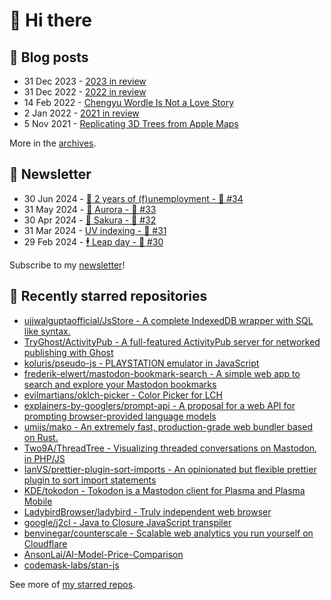 # 👋 Hi there

## 📝 Blog posts

<!-- feed start -->
- 31 Dec 2023 - [2023 in review](https://cheeaun.com/blog/2023/12/2023-in-review/)
- 31 Dec 2022 - [2022 in review](https://cheeaun.com/blog/2022/12/2022-in-review/)
- 14 Feb 2022 - [Chengyu Wordle Is Not a Love Story](https://cheeaun.com/blog/2022/02/chengyu-wordle-is-not-a-love-story/)
- 2 Jan 2022 - [2021 in review](https://cheeaun.com/blog/2022/01/2021-in-review/)
- 5 Nov 2021 - [Replicating 3D Trees from Apple Maps](https://cheeaun.com/blog/2021/11/replicating-3d-trees-apple-maps/)
<!-- feed end -->

More in the [archives](https://cheeaun.com/blog/archives/).

## 📰 Newsletter

<!-- newsletter start -->
- 30 Jun 2024 - [🎂 2 years of (f)unemployment - 🥫 #34](https://cheeaun.substack.com/p/2-years-of-funemployment-34)
- 31 May 2024 - [🌌 Aurora - 🥫 #33](https://cheeaun.substack.com/p/aurora-33)
- 30 Apr 2024 - [🌸 Sakura - 🥫 #32](https://cheeaun.substack.com/p/sakura-32)
- 31 Mar 2024 - [UV indexing - 🥫 #31](https://cheeaun.substack.com/p/uv-indexing-31)
- 29 Feb 2024 - [🕴️ Leap day - 🥫 #30](https://cheeaun.substack.com/p/leap-day-30)
<!-- newsletter end -->

Subscribe to my [newsletter](https://cheeaun.substack.com/)!

## 🌟 Recently starred repositories

<!-- starred repos start -->
- [ujjwalguptaofficial/JsStore - A complete IndexedDB wrapper with SQL like syntax.](https://github.com/ujjwalguptaofficial/JsStore)
- [TryGhost/ActivityPub - A full-featured ActivityPub server for networked publishing with Ghost](https://github.com/TryGhost/ActivityPub)
- [koluris/pseudo-js - PLAYSTATION emulator in JavaScript](https://github.com/koluris/pseudo-js)
- [frederik-elwert/mastodon-bookmark-search - A simple web app to search and explore your Mastodon bookmarks](https://github.com/frederik-elwert/mastodon-bookmark-search)
- [evilmartians/oklch-picker - Color Picker for LCH](https://github.com/evilmartians/oklch-picker)
- [explainers-by-googlers/prompt-api - A proposal for a web API for prompting browser-provided language models](https://github.com/explainers-by-googlers/prompt-api)
- [umijs/mako - An extremely fast, production-grade web bundler based on Rust.](https://github.com/umijs/mako)
- [Two9A/ThreadTree - Visualizing threaded conversations on Mastodon, in PHP/JS](https://github.com/Two9A/ThreadTree)
- [IanVS/prettier-plugin-sort-imports - An opinionated but flexible prettier plugin to sort import statements](https://github.com/IanVS/prettier-plugin-sort-imports)
- [KDE/tokodon - Tokodon is a Mastodon client for Plasma and Plasma Mobile](https://github.com/KDE/tokodon)
- [LadybirdBrowser/ladybird - Truly independent web browser](https://github.com/LadybirdBrowser/ladybird)
- [google/j2cl - Java to Closure JavaScript transpiler](https://github.com/google/j2cl)
- [benvinegar/counterscale - Scalable web analytics you run yourself on Cloudflare](https://github.com/benvinegar/counterscale)
- [AnsonLai/AI-Model-Price-Comparison](https://github.com/AnsonLai/AI-Model-Price-Comparison)
- [codemask-labs/stan-js](https://github.com/codemask-labs/stan-js)
<!-- starred repos end -->

See more of [my starred repos](https://github.com/stars/cheeaun/).
